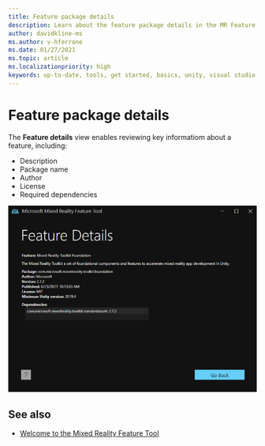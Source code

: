 ```yaml
---
title: Feature package details
description: Learn about the feature package details in the MR Feature Tool for HoloLens and VR development.
author: davidkline-ms
ms.author: v-hferrone
ms.date: 01/27/2021
ms.topic: article
ms.localizationpriority: high
keywords: up-to-date, tools, get started, basics, unity, visual studio, toolkit, mixed reality headset, windows mixed reality headset, virtual reality headset, installation, Windows, HoloLens, emulator, unreal, openxr
---
```


# Feature package details

The **Feature details** view enables reviewing key informatiom about a feature, including:

* Description
* Package name
* Author 
* License
* Required dependencies

![Package details](images/FeatureToolFeatureDetails.png)

## See also

- [Welcome to the Mixed Reality Feature Tool](welcome-to-mr-feature-tool.md)
